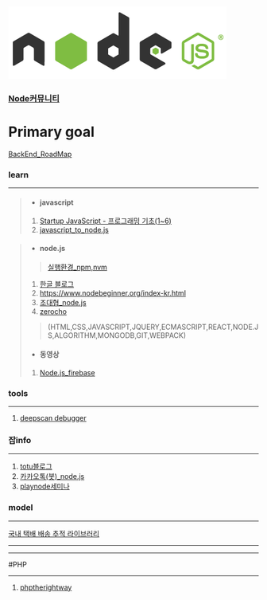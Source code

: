 ![screensh](./img/ndoe.PNG)  
### [Node커뮤니티](https://nodejs.github.io/nodejs-ko/articles/2017/11/07/release-v8.9.1/)  

# Primary goal  
[BackEnd_RoadMap](http://12bme.tistory.com/53)

### learn
- - -

>* #### javascript
>1. [Startup JavaScript - 프로그래밍 기초(1~6)](https://www.slideshare.net/circulus_official/1startup-javascript)  
>2. [javascript_to_node.js](https://www.slideshare.net/circulus_official/1startup-javascript)

>* #### node.js
  >>[실행환경_npm,nvm](https://www.holaxprogramming.com/2017/10/30/node-environments/)  
>1. [한글 블로그](http://blog.naver.com/agilesoft/220981582724)  
>2. https://www.nodebeginner.org/index-kr.html  
>3. [조대협_node.js](http://bcho.tistory.com/tag/node.js)  
>4. [<Z> zerocho](https://www.zerocho.com/category/NodeJS?page=2)
  >> (HTML,CSS,JAVASCRIPT,JQUERY,ECMASCRIPT,REACT,NODE.JS,ALGORITHM,MONGODB,GIT,WEBPACK)  
>* #### 동영상
>1. [Node.js_firebase](https://www.youtube.com/playlist?list=PLmdU__e_zPf8lxSK7SS1O4BaH43PlS-Ru)  

### tools
- - -
1. [deepscan debugger](https://deepscan.io/home/)  

### 잡info
- - - 
1. [totu블로그](http://totuworld.github.io/)  
2. [카카오톡(봇)_node.js](https://cheese10yun.github.io/kakao-bot-node/)  
3. [playnode세미나](http://playnode.io/2016/)  

### model
- - -
[국내 택배 배송 추적 라이브러리](https://flosdor.github.io/delibee/)  

- - -
- - -

#PHP
- - -
1. [phptherightway](http://www.phptherightway.com/)  
